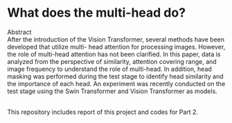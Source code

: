 # What does the multi-head do?

Abstract <br>
After the introduction of the Vision Transformer, several methods have been developed that utilize multi- head attention for processing images. However, the role of multi-head attention has not been clarified. In this paper, data is analyzed from the perspective of similarity, attention covering range, and image frequency to understand the role of multi-head. In addition, head masking was performed during the test stage to identify head similarity and the importance of each head. An experiment was recently conducted on the test stage using the Swin Transformer and Vision Transformer as models.

<br>
This repository includes report of this project and codes for Part 2.
